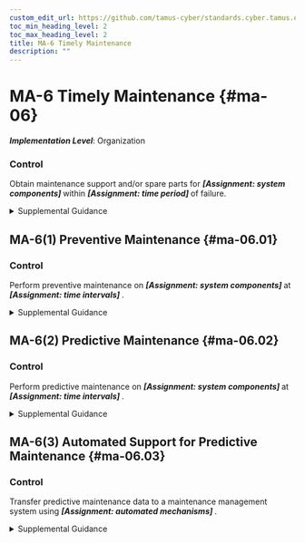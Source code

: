 ```yaml
---
custom_edit_url: https://github.com/tamus-cyber/standards.cyber.tamus.edu/tree/main/static/content/tamus.edu/TAMUS_profile.xml
toc_min_heading_level: 2
toc_max_heading_level: 2
title: MA-6 Timely Maintenance
description: ""
---
```


# MA-6 Timely Maintenance {#ma-06}

_**Implementation Level**_: Organization

### Control

Obtain maintenance support and/or spare parts for <strong>                  <em>[Assignment: system components]</em>               </strong> within <strong>                  <em>[Assignment: time period]</em>               </strong> of failure.

<details>
  <summary>Supplemental Guidance</summary>

Organizations specify the system components that result in increased risk to organizational operations and assets, individuals, other organizations, or the Nation when the functionality provided by those components is not operational. Organizational actions to obtain maintenance support include having appropriate contracts in place.

</details>

## MA-6(1) Preventive Maintenance {#ma-06.01}

### Control

Perform preventive maintenance on <strong>                     <em>[Assignment: system components]</em>                  </strong> at <strong>                     <em>[Assignment: time intervals]</em>                  </strong>.

<details>
  <summary>Supplemental Guidance</summary>

Preventive maintenance includes proactive care and the servicing of system components to maintain organizational equipment and facilities in satisfactory operating condition. Such maintenance provides for the systematic inspection, tests, measurements, adjustments, parts replacement, detection, and correction of incipient failures either before they occur or before they develop into major defects. The primary goal of preventive maintenance is to avoid or mitigate the consequences of equipment failures. Preventive maintenance is designed to preserve and restore equipment reliability by replacing worn components before they fail. Methods of determining what preventive (or other) failure management policies to apply include original equipment manufacturer recommendations; statistical failure records; expert opinion; maintenance that has already been conducted on similar equipment; requirements of codes, laws, or regulations within a jurisdiction; or measured values and performance indications.

</details>

## MA-6(2) Predictive Maintenance {#ma-06.02}

### Control

Perform predictive maintenance on <strong>                     <em>[Assignment: system components]</em>                  </strong> at <strong>                     <em>[Assignment: time intervals]</em>                  </strong>.

<details>
  <summary>Supplemental Guidance</summary>

Predictive maintenance evaluates the condition of equipment by performing periodic or continuous (online) equipment condition monitoring. The goal of predictive maintenance is to perform maintenance at a scheduled time when the maintenance activity is most cost-effective and before the equipment loses performance within a threshold. The predictive component of predictive maintenance stems from the objective of predicting the future trend of the equipment's condition. The predictive maintenance approach employs principles of statistical process control to determine at what point in the future maintenance activities will be appropriate. Most predictive maintenance inspections are performed while equipment is in service, thus minimizing disruption of normal system operations. Predictive maintenance can result in substantial cost savings and higher system reliability.

</details>

## MA-6(3) Automated Support for Predictive Maintenance {#ma-06.03}

### Control

Transfer predictive maintenance data to a maintenance management system using <strong>                     <em>[Assignment: automated mechanisms]</em>                  </strong>.

<details>
  <summary>Supplemental Guidance</summary>

A computerized maintenance management system maintains a database of information about the maintenance operations of organizations and automates the processing of equipment condition data to trigger maintenance planning, execution, and reporting.

</details>

